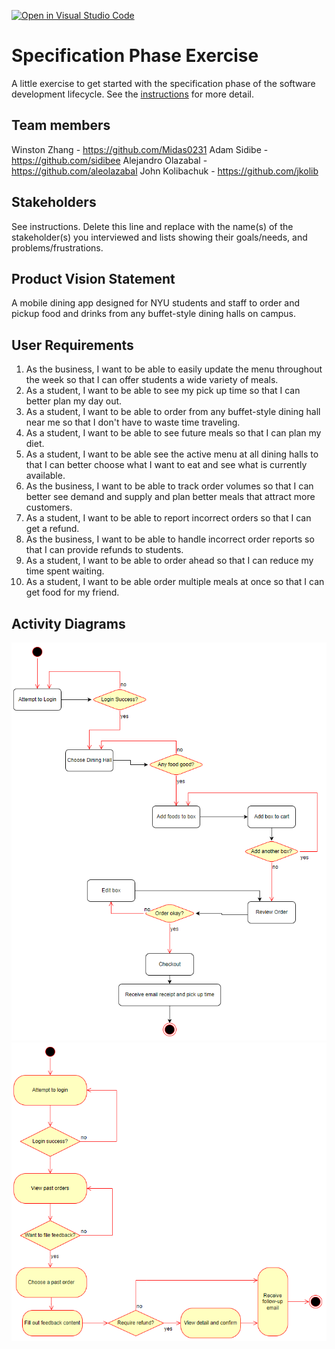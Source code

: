 [![Open in Visual Studio Code](https://classroom.github.com/assets/open-in-vscode-c66648af7eb3fe8bc4f294546bfd86ef473780cde1dea487d3c4ff354943c9ae.svg)](https://classroom.github.com/online_ide?assignment_repo_id=8553937&assignment_repo_type=AssignmentRepo)

# Specification Phase Exercise

A little exercise to get started with the specification phase of the software development lifecycle. See the [instructions](instructions.md) for more detail.

## Team members

Winston Zhang - https://github.com/Midas0231
Adam Sidibe - https://github.com/sidibee
Alejandro Olazabal - https://github.com/aleolazabal
John Kolibachuk - https://github.com/jkolib

## Stakeholders

See instructions. Delete this line and replace with the name(s) of the stakeholder(s) you interviewed and lists showing their goals/needs, and problems/frustrations.

## Product Vision Statement

A mobile dining app designed for NYU students and staff to order and pickup food and drinks from any buffet-style dining halls on campus.

## User Requirements

1. As the business, I want to be able to easily update the menu throughout the week so that I can offer students a wide variety of meals.
2. As a student, I want to be able to see my pick up time so that I can better plan my day out.
3. As a student, I want to be able to order from any buffet-style dining hall near me so that I don't have to waste time traveling.
4. As a student, I want to be able to see future meals so that I can plan my diet.
5. As a student, I want to be able see the active menu at all dining halls to that I can better choose what I want to eat and see what is currently available.
6. As the business, I want to be able to track order volumes so that I can better see demand and supply and plan better meals that attract more customers.
7. As a student, I want to be able to report incorrect orders so that I can get a refund.
8. As the business, I want to be able to handle incorrect order reports so that I can provide refunds to students.
9. As a student, I want to be able to order ahead so that I can reduce my time spent waiting.
10. As a student, I want to be able order multiple meals at once so that I can get food for my friend.

## Activity Diagrams

![diagram1](project1_activity_1.png)
![diagram2](project1_activity_2.png)